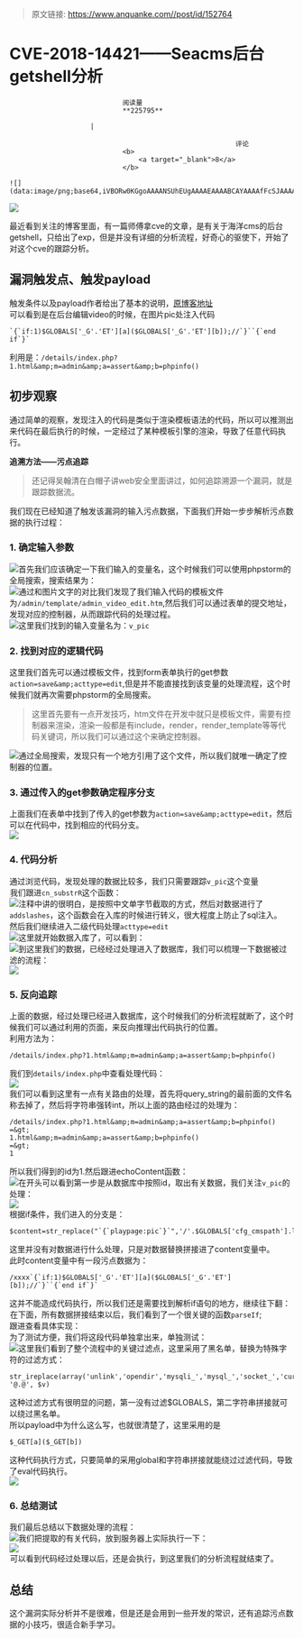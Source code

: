 > 原文链接: https://www.anquanke.com//post/id/152764 


# CVE-2018-14421——Seacms后台getshell分析


                                阅读量   
                                **225795**
                            
                        |
                        
                                                            评论
                                <b>
                                    <a target="_blank">8</a>
                                </b>
                                                                                                                                    ![](data:image/png;base64,iVBORw0KGgoAAAANSUhEUgAAAAEAAAABCAYAAAAfFcSJAAAAAXNSR0IArs4c6QAAAARnQU1BAACxjwv8YQUAAAAJcEhZcwAADsQAAA7EAZUrDhsAAAANSURBVBhXYzh8+PB/AAffA0nNPuCLAAAAAElFTkSuQmCC)
                                                                                            



[![](https://p2.ssl.qhimg.com/t01cb28d3278eccd898.jpg)](https://p2.ssl.qhimg.com/t01cb28d3278eccd898.jpg)

最近看到关注的博客里面，有一篇师傅拿cve的文章，是有关于海洋cms的后台getshell，只给出了exp，但是并没有详细的分析流程，好奇心的驱使下，开始了对这个cve的跟踪分析。



## 漏洞触发点、触发payload

触发条件以及payload作者给出了基本的说明，[原博客地址](http://hexo.imagemlt.xyz/post/seacms-backend-getshell/index.html)<br>
可以看到是在后台编辑video的时候，在图片pic处注入代码

```
`{`if:1)$GLOBALS['_G'.'ET'][a]($GLOBALS['_G'.'ET'][b]);//`}``{`end if`}`
```

利用是：`/details/index.php?1.html&amp;m=admin&amp;a=assert&amp;b=phpinfo()`



## 初步观察

通过简单的观察，发现注入的代码是类似于渲染模板语法的代码，所以可以推测出来代码在最后执行的时候，一定经过了某种模板引擎的渲染，导致了任意代码执行。

<a class="reference-link" name="%E8%BF%BD%E6%BA%AF%E6%96%B9%E6%B3%95%E2%80%94%E2%80%94%E6%B1%A1%E7%82%B9%E8%BF%BD%E8%B8%AA"></a>**追溯方法——污点追踪**

> 还记得吴翰清在白帽子讲web安全里面讲过，如何追踪溯源一个漏洞，就是跟踪数据流。

我们现在已经知道了触发该漏洞的输入污点数据，下面我们开始一步步解析污点数据的执行过程：

### <a name="1.%E7%A1%AE%E5%AE%9A%E8%BE%93%E5%85%A5%E5%8F%82%E6%95%B0"></a>1. 确定输入参数

[![](https://p4.ssl.qhimg.com/t01f91ec20151a4adb8.png)](https://p4.ssl.qhimg.com/t01f91ec20151a4adb8.png)首先我们应该确定一下我们输入的变量名，这个时候我们可以使用phpstorm的全局搜索，搜索结果为：<br>[![](https://p2.ssl.qhimg.com/t011230adfa10169a8c.png)](https://p2.ssl.qhimg.com/t011230adfa10169a8c.png)通过和图片文字的对比我们发现了我们输入代码的模板文件为`/admin/template/admin_video_edit.htm`,然后我们可以通过表单的提交地址，发现对应的控制器，从而跟踪代码的处理过程。<br>[![](https://p5.ssl.qhimg.com/t01388aa13db752f734.png)](https://p5.ssl.qhimg.com/t01388aa13db752f734.png)这里我们找到的输入变量名为：`v_pic`

### <a name="2.%E6%89%BE%E5%88%B0%E5%AF%B9%E5%BA%94%E7%9A%84%E9%80%BB%E8%BE%91%E4%BB%A3%E7%A0%81"></a>2. 找到对应的逻辑代码

这里我们首先可以通过模板文件，找到form表单执行的get参数`action=save&amp;acttype=edit`,但是并不能直接找到该变量的处理流程，这个时候我们就再次需要phpstorm的全局搜索。

> 这里首先要有一点开发技巧，htm文件在开发中就只是模板文件，需要有控制器来渲染，渲染一般都是有include，render，render_template等等代码关键词，所以我们可以通过这个来确定控制器。

[![](https://p0.ssl.qhimg.com/t01efd426dd756fd016.png)](https://p0.ssl.qhimg.com/t01efd426dd756fd016.png)通过全局搜索，发现只有一个地方引用了这个文件，所以我们就唯一确定了控制器的位置。

### <a name="3.%E9%80%9A%E8%BF%87%E4%BC%A0%E5%85%A5%E7%9A%84get%E5%8F%82%E6%95%B0%E7%A1%AE%E5%AE%9A%E7%A8%8B%E5%BA%8F%E5%88%86%E6%94%AF"></a>3. 通过传入的get参数确定程序分支

上面我们在表单中找到了传入的get参数为`action=save&amp;acttype=edit`，然后可以在代码中，找到相应的代码分支。<br>[![](https://p0.ssl.qhimg.com/t018665ffafa0200181.png)](https://p0.ssl.qhimg.com/t018665ffafa0200181.png)

### <a name="4.%E4%BB%A3%E7%A0%81%E5%88%86%E6%9E%90"></a>4. 代码分析

通过浏览代码，发现处理的数据比较多，我们只需要跟踪`v_pic`这个变量<br>[![](data:image/png;base64,iVBORw0KGgoAAAANSUhEUgAAAAEAAAABCAYAAAAfFcSJAAAAAXNSR0IArs4c6QAAAARnQU1BAACxjwv8YQUAAAAJcEhZcwAADsQAAA7EAZUrDhsAAAANSURBVBhXYzh8+PB/AAffA0nNPuCLAAAAAElFTkSuQmCC)](https://p2.ssl.qhimg.com/t012d56e75bd71dbafb.png)我们跟进`cn_substrR`这个函数：<br>[![](https://p1.ssl.qhimg.com/t01f6d33f19fe5af8a4.png)](https://p1.ssl.qhimg.com/t01f6d33f19fe5af8a4.png)注释中讲的很明白，是按照中文单字节截取的方式，然后对数据进行了`addslashes`，这个函数会在入库的时候进行转义，很大程度上防止了sql注入。<br>
然后我们继续进入二级代码处理`acttype=edit`<br>[![](https://p0.ssl.qhimg.com/t01956675a4c5da638f.png)](https://p0.ssl.qhimg.com/t01956675a4c5da638f.png)这里就开始数据入库了，可以看到：<br>[![](https://p1.ssl.qhimg.com/t012c381d4cb898ac39.png)](https://p1.ssl.qhimg.com/t012c381d4cb898ac39.png)到这里我们的数据，已经经过处理进入了数据库，我们可以梳理一下数据被过滤的流程：<br>[![](https://p5.ssl.qhimg.com/t0102b1f0db63e509fd.png)](https://p5.ssl.qhimg.com/t0102b1f0db63e509fd.png)

### <a name="5.%E5%8F%8D%E5%90%91%E8%BF%BD%E8%B8%AA"></a>5. 反向追踪

上面的数据，经过处理已经进入数据库，这个时候我们的分析流程就断了，这个时候我们可以通过利用的页面，来反向推理出代码执行的位置。<br>
利用方法为：

```
/details/index.php?1.html&amp;m=admin&amp;a=assert&amp;b=phpinfo()
```

我们到`details/index.php`中查看处理代码：<br>[![](https://p0.ssl.qhimg.com/t01ec295014bb8d7d04.png)](https://p0.ssl.qhimg.com/t01ec295014bb8d7d04.png)<br>
我们可以看到这里有一点有关路由的处理，首先将query_string的最前面的文件名称去掉了，然后将字符串强转int，所以上面的路由经过的处理为：

```
/details/index.php?1.html&amp;m=admin&amp;a=assert&amp;b=phpinfo() 
=&gt;
1.html&amp;m=admin&amp;a=assert&amp;b=phpinfo() 
=&gt;
1
```

所以我们得到的id为1.然后跟进echoContent函数：<br>[![](https://p4.ssl.qhimg.com/t01b1d39beacf12c5e8.png)](https://p4.ssl.qhimg.com/t01b1d39beacf12c5e8.png)在开头可以看到第一步是从数据库中按照id，取出有关数据，我们关注`v_pic`的处理：<br>[![](https://p5.ssl.qhimg.com/t01e403c1c62eb28269.png)](https://p5.ssl.qhimg.com/t01e403c1c62eb28269.png)<br>
根据if条件，我们进入的分支是：

```
$content=str_replace("`{`playpage:pic`}`",'/'.$GLOBALS['cfg_cmspath'].ltrim($v_pic,'/'),$content);
```

这里并没有对数据进行什么处理，只是对数据替换拼接进了content变量中。<br>
此时content变量中有一段污点数据为：

```
/xxxx`{`if:1)$GLOBALS['_G'.'ET'][a]($GLOBALS['_G'.'ET'][b]);//`}``{`end if`}`
```

这并不能造成代码执行，所以我们还是需要找到解析if语句的地方，继续往下翻：<br>[![](data:image/png;base64,iVBORw0KGgoAAAANSUhEUgAAAAEAAAABCAYAAAAfFcSJAAAAAXNSR0IArs4c6QAAAARnQU1BAACxjwv8YQUAAAAJcEhZcwAADsQAAA7EAZUrDhsAAAANSURBVBhXYzh8+PB/AAffA0nNPuCLAAAAAElFTkSuQmCC)](https://p4.ssl.qhimg.com/t01a2d053fb1d9f14b1.png)在下面，所有数据拼接结束以后，我们看到了一个很关键的函数`parseIf`;<br>
跟进查看具体实现：<br>
为了测试方便，我们将这段代码单独拿出来，单独测试：<br>[![](https://p5.ssl.qhimg.com/t017a383991cc3ac82b.png)](https://p5.ssl.qhimg.com/t017a383991cc3ac82b.png)这里我们看到了整个流程中的关键过滤点，这里采用了黑名单，替换为特殊字符的过滤方式：

```
str_ireplace(array('unlink','opendir','mysqli_','mysql_','socket_','curl_','base64_','putenv','popen(','phpinfo','pfsockopen','proc_','preg_','_GET','_POST','_COOKIE','_REQUEST','_SESSION','_SERVER','assert','eval(','file_','passthru(','exec(','system(','shell_'), '@.@', $v)
```

这种过滤方式有很明显的问题，第一没有过滤$GLOBALS，第二字符串拼接就可以绕过黑名单。<br>
所以payload中为什么这么写，也就很清楚了，这里采用的是

```
$_GET[a]($_GET[b])
```

这种代码执行方式，只要简单的采用global和字符串拼接就能绕过过滤代码，导致了eval代码执行。<br>[![](https://p5.ssl.qhimg.com/t01327a76cdcf075e31.png)](https://p5.ssl.qhimg.com/t01327a76cdcf075e31.png)

### <a class="reference-link" name="6.%E6%80%BB%E7%BB%93%20%E6%B5%8B%E8%AF%95"></a>6. 总结测试

我们最后总结以下数据处理的流程：<br>[![](https://p3.ssl.qhimg.com/t01e150fe64bb55584d.png)](https://p3.ssl.qhimg.com/t01e150fe64bb55584d.png)我们把提取的有关代码，放到服务器上实际执行一下：<br>[![](https://p1.ssl.qhimg.com/t01bd04edfe589e1624.png)](https://p1.ssl.qhimg.com/t01bd04edfe589e1624.png)<br>[![](data:image/png;base64,iVBORw0KGgoAAAANSUhEUgAAAAEAAAABCAYAAAAfFcSJAAAAAXNSR0IArs4c6QAAAARnQU1BAACxjwv8YQUAAAAJcEhZcwAADsQAAA7EAZUrDhsAAAANSURBVBhXYzh8+PB/AAffA0nNPuCLAAAAAElFTkSuQmCC)](https://p5.ssl.qhimg.com/t01f900bb2c9dcf0482.png)可以看到代码经过处理以后，还是会执行，到这里我们的分析流程就结束了。



## 总结

这个漏洞实际分析并不是很难，但是还是会用到一些开发的常识，还有追踪污点数据的小技巧，很适合新手学习。
